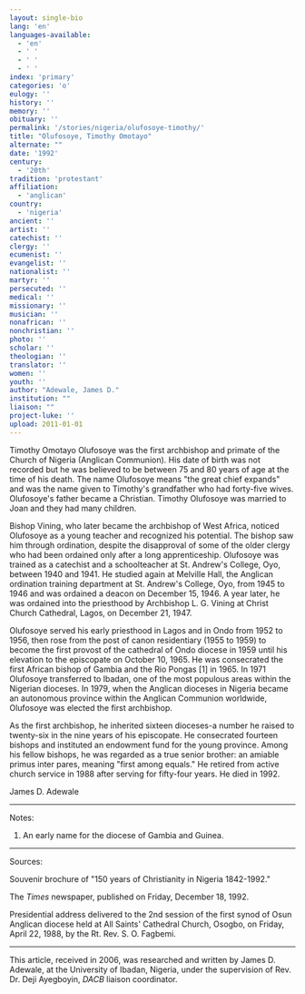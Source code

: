 ```yaml
---
layout: single-bio
lang: 'en'
languages-available:
  - 'en'
  - ' '
  - ' '
  - ' '
index: 'primary'
categories: 'o'
eulogy: ''
history: ''
memory: ''
obituary: ''
permalink: '/stories/nigeria/olufosoye-timothy/'
title: "Olufosoye, Timothy Omotayo"
alternate: ""
date: '1992'
century:
  - '20th'
tradition: 'protestant'
affiliation:
  - 'anglican'
country:
  - 'nigeria'
ancient: ''
artist: ''
catechist: ''
clergy: ''
ecumenist: ''
evangelist: ''
nationalist: ''
martyr: ''
persecuted: ''
medical: ''
missionary: ''
musician: ''
nonafrican: ''
nonchristian: ''
photo: ''
scholar: ''
theologian: ''
translator: ''
women: ''
youth: ''
author: "Adewale, James D."
institution: ""
liaison: ""
project-luke: ''
upload: 2011-01-01
---
```




Timothy Omotayo Olufosoye was the first archbishop and primate of the Church of Nigeria (Anglican Communion).  His date of birth was not recorded but he was believed to be between 75 and 80 years of age at the time of his death. The name Olufosoye means "the great chief expands" and was the name given to Timothy's grandfather who had forty-five wives. Olufosoye's father became a Christian. Timothy Olufosoye was married to Joan and they had many children.

Bishop Vining, who later became the archbishop of West Africa, noticed Olufosoye as a young teacher and recognized his potential. The bishop saw him through ordination, despite the disapproval of some of the older clergy who had been ordained only after a long apprenticeship. Olufosoye was trained as a catechist and a schoolteacher at St. Andrew's College, Oyo, between 1940 and 1941. He studied again at Melville Hall, the Anglican ordination training department at St. Andrew's College, Oyo, from 1945 to 1946 and was ordained a deacon on December 15, 1946. A year later, he was ordained into the priesthood by Archbishop L. G. Vining at Christ Church Cathedral, Lagos, on December 21, 1947.

Olufosoye served his early priesthood in Lagos and in Ondo from 1952 to 1956, then rose from the post of canon residentiary (1955 to 1959) to become the first provost of the cathedral of Ondo diocese in 1959 until his elevation to the episcopate on October 10, 1965. He was consecrated the first African bishop of Gambia and the Rio Pongas [1] in 1965. In 1971 Olufosoye transferred to Ibadan, one of the most populous areas within the Nigerian dioceses. In 1979, when the Anglican dioceses in Nigeria became an autonomous province within the Anglican Communion worldwide, Olufosoye was elected the first archbishop.

As the first archbishop, he inherited sixteen dioceses-a number he raised to twenty-six in the nine years of his episcopate. He consecrated fourteen bishops and instituted an endowment fund for the young province. Among his fellow bishops, he was regarded as a true senior brother: an amiable primus inter pares, meaning "first among equals." He retired from active church service in 1988 after serving for fifty-four years. He died in 1992.

James D. Adewale

---

Notes:

1. An early name for the diocese of Gambia and Guinea.

---

Sources:

Souvenir brochure of "150 years of Christianity in Nigeria 1842-1992."

The *Times* newspaper, published on Friday, December 18, 1992.

Presidential address delivered to the 2nd session of the first synod of Osun Anglican diocese held at All Saints' Cathedral Church, Osogbo, on Friday, April 22, 1988, by the Rt. Rev. S. O. Fagbemi.

---

This article, received in 2006, was researched and written by James D. Adewale, at the University of Ibadan, Nigeria, under the supervision of Rev. Dr. Deji Ayegboyin, *DACB* liaison coordinator.